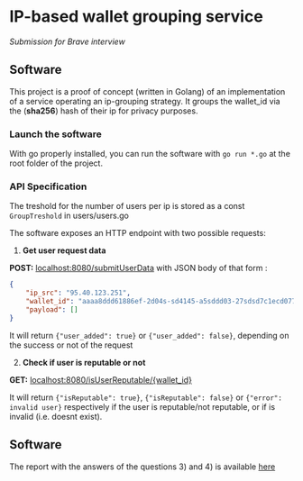 # IP-based wallet grouping service
*Submission for Brave interview*

## Software
This project is a proof of concept (written in Golang) of an implementation of a service operating an ip-grouping strategy. It groups the wallet_id via the (**sha256**) hash of their ip for privacy purposes.

### Launch the software
With go properly installed, you can run the software with `go run *.go` at the root folder of the project.

### API Specification
The treshold for the number of users per ip is stored as a const `GroupTreshold` in users/users.go

The software exposes an HTTP endpoint with two possible requests:

1. **Get user request data**


**POST:** [localhost:8080/submitUserData](http://localhost:8080/submitUserData)
with JSON body of that form :
```json
{ 
    "ip_src": "95.40.123.251",
    "wallet_id": "aaaa8ddd61886ef-2d04s-sd4145-a5sddd03-27sdsd7c1ecd0773",
    "payload": []
}
```

It will return `{"user_added": true}` or `{"user_added": false}`, depending on the success or not of the request

2. **Check if user is reputable or not**


**GET:** [localhost:8080/isUserReputable/{wallet_id}](http://localhost:8080/isUserReputable/{wallet_id})

It will return `{"isReputable": true}`, `{"isReputable": false}` or `{"error": invalid user}` respectively if the user is reputable/not reputable, or if is invalid (i.e. doesnt exist).

## Software
The report with the answers of the questions 3) and 4) is available [here](./report.pdf)
